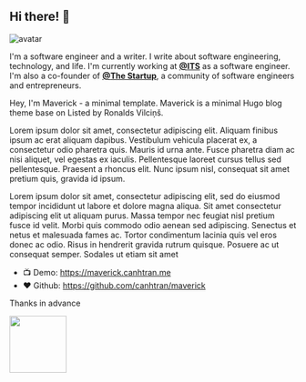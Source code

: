 ## Hi there! 👋

<img class="avatar" src='https://avataaars.io/?avatarStyle=Circle&topType=ShortHairShortCurly&accessoriesType=Blank&hairColor=Black&facialHairType=Blank&clotheType=Hoodie&clotheColor=Blue03&eyeType=Default&eyebrowType=UpDown&mouthType=Smile&skinColor=Light' alt="avatar">

I'm a software engineer and a writer. I write about software engineering, technology, and life. I'm currently working at [**@**](https://its.engineerings/ "ITS")[**ITS**](https://twitter.com/ "Twitter") as a software engineer. I'm also a co-founder of [**@**](https://twitter.com/ "Twitter")[**The Startup**](https://twitter.com/ "Twitter"), a community of software engineers and entrepreneurs.

Hey, I'm Maverick - a minimal template. Maverick is a minimal Hugo blog theme base on Listed by Ronalds Vilciņš.

Lorem ipsum dolor sit amet, consectetur adipiscing elit. Aliquam finibus ipsum ac erat aliquam dapibus. Vestibulum vehicula placerat ex, a consectetur odio pharetra quis. Mauris id urna ante. Fusce pharetra diam ac nisi aliquet, vel egestas ex iaculis. Pellentesque laoreet cursus tellus sed pellentesque. Praesent a rhoncus elit. Nunc ipsum nisl, consequat sit amet pretium quis, gravida id ipsum.

Lorem ipsum dolor sit amet, consectetur adipiscing elit, sed do eiusmod tempor incididunt ut labore et dolore magna aliqua. Sit amet consectetur adipiscing elit ut aliquam purus. Massa tempor nec feugiat nisl pretium fusce id velit. Morbi quis commodo odio aenean sed adipiscing. Senectus et netus et malesuada fames ac. Tortor condimentum lacinia quis vel eros donec ac odio. Risus in hendrerit gravida rutrum quisque. Posuere ac ut consequat semper. Sodales ut etiam sit amet

- 📺 Demo: https://maverick.canhtran.me
- ❤️ Github: https://github.com/canhtran/maverick

Thanks in advance

[<img src="https://images.squarespace-cdn.com/content/v1/5cf6ec742e677c000119beb3/1559871045027-2XSVXYWSZD9POBO0QOVD/buy-me-a-coffee-button.png" width="100"/>](https://www.buymeacoffee.com/canh)
